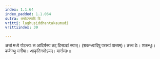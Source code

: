 ```yaml
---
index: 1.1.64
index_padded: 1.1.064
sutra: अचोऽन्त्यादि टि
vritti: laghusiddhantakaumudi
vrittiindex: 39

---
```

अचां मध्ये योऽन्त्यः स आदिर्यस्य तट् टिसञ्ज्ञं स्यात्। (शकन्ध्वादिषु पररूपं वाच्यम्)। तच्च टेः। शकन्धुः। कर्कन्धुः मनीषा। आकृतिगणोऽयम्। मार्त्तण्डः॥
